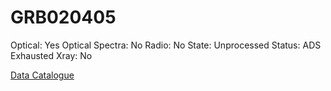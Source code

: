 # GRB020405

Optical: Yes
Optical Spectra: No
Radio: No
State: Unprocessed
Status: ADS Exhausted
Xray: No

[Data Catalogue](GRB020405%2045884bf2a84445c5847db104c8e94e1b/Data%20Catalogue%20ce17d617cd914dbe83957ba75b842430.csv)